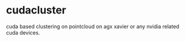 # cudacluster
cuda based clustering on pointcloud on agx xavier or any nvidia related cuda devices.

